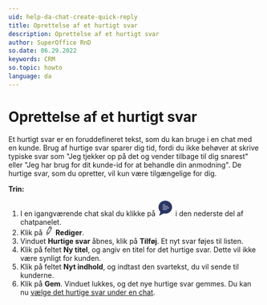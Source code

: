 ```yaml
---
uid: help-da-chat-create-quick-reply
title: Oprettelse af et hurtigt svar
description: Oprettelse af et hurtigt svar
author: SuperOffice RnD
so.date: 06.29.2022
keywords: CRM
so.topic: howto
language: da
---
```


# Oprettelse af et hurtigt svar

Et hurtigt svar er en foruddefineret tekst, som du kan bruge i en chat med en kunde. Brug af hurtige svar sparer dig tid, fordi du ikke behøver at skrive typiske svar som "Jeg tjekker op på det og vender tilbage til dig snarest" eller "Jeg har brug for dit kunde-id for at behandle din anmodning". De hurtige svar, som du opretter, vil kun være tilgængelige for dig.

**Trin:**

1. I en igangværende chat skal du klikke på ![ikon][img1] i den nederste del af chatpanelet.
2. Klik på ![ikon][img2] **Rediger**.
3. Vinduet **Hurtige svar** åbnes, klik på **Tilføj**. Et nyt svar føjes til listen.
4. Klik på feltet **Ny titel**, og angiv en titel for det hurtige svar. Dette vil ikke være synligt for kunden.
5. Klik på feltet **Nyt indhold**, og indtast den svartekst, du vil sende til kunderne.
6. Klik på **Gem**. Vinduet lukkes, og det nye hurtige svar gemmes. Du kan nu [vælge det hurtige svar under en chat][1].

<!-- Referenced links -->
[1]: send-faq-or-reply-template.md

<!-- Referenced images -->
[img1]: ../../../../common/icons/chat-h32.png
[img2]: ../../../../common/icons/edit-black.png
